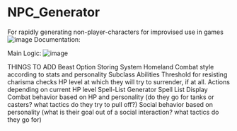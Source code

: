 # NPC_Generator
For rapidly generating non-player-characters for improvised use in games
![image](https://user-images.githubusercontent.com/111773778/193301102-d1f359dc-f4b1-4dc6-aee8-194fd2811de7.png)
Documentation: 


Main Logic:
![image](https://user-images.githubusercontent.com/111773778/208933409-5fc7c2e1-9331-432b-a24b-a9b90f27d8b4.png)

THINGS TO ADD
  Beast Option
  Storing System
	Homeland
	Combat style according to stats and personality
	Subclass Abilities
	Threshold for resisting charisma checks
	HP level at which they will try to surrender, if at all. 
	Actions depending on current HP level
	Spell-List Generator
	Spell List Display
	Combat behavior based on HP and personality (do they go for tanks or casters? what tactics do they try to pull off?)
	Social behavior based on personality (what is their goal out of a social interaction? what tactics do they go for)
